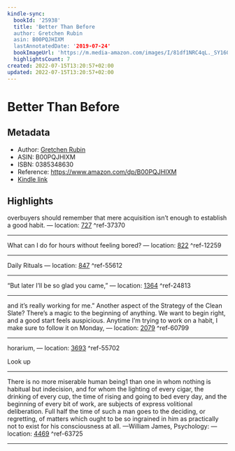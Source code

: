 ```yaml
---
kindle-sync:
  bookId: '25938'
  title: 'Better Than Before
  author: Gretchen Rubin
  asin: B00PQJHIXM
  lastAnnotatedDate: '2019-07-24'
  bookImageUrl: 'https://m.media-amazon.com/images/I/81df1NRC4qL._SY160.jpg'
  highlightsCount: 7
created: 2022-07-15T13:20:57+02:00
updated: 2022-07-15T13:20:57+02:00
---
```

# Better Than Before
## Metadata
* Author: [Gretchen Rubin](https://www.amazon.com/Gretchen-Rubin/e/B001IZTAPW/ref=dp_byline_cont_ebooks_1)
* ASIN: B00PQJHIXM
* ISBN: 0385348630
* Reference: https://www.amazon.com/dp/B00PQJHIXM
* [Kindle link](kindle://book?action=open&asin=B00PQJHIXM)

## Highlights
overbuyers should remember that mere acquisition isn’t enough to establish a good habit. — location: [727](kindle://book?action=open&asin=B00PQJHIXM&location=727) ^ref-37370

---
What can I do for hours without feeling bored? — location: [822](kindle://book?action=open&asin=B00PQJHIXM&location=822) ^ref-12259

---
Daily Rituals — location: [847](kindle://book?action=open&asin=B00PQJHIXM&location=847) ^ref-55612

---
“But later I’ll be so glad you came,” — location: [1364](kindle://book?action=open&asin=B00PQJHIXM&location=1364) ^ref-24813

---
and it’s really working for me.” Another aspect of the Strategy of the Clean Slate? There’s a magic to the beginning of anything. We want to begin right, and a good start feels auspicious. Anytime I’m trying to work on a habit, I make sure to follow it on Monday, — location: [2079](kindle://book?action=open&asin=B00PQJHIXM&location=2079) ^ref-60799

---
horarium, — location: [3693](kindle://book?action=open&asin=B00PQJHIXM&location=3693) ^ref-55702

Look up

---
There is no more miserable human being1 than one in whom nothing is habitual but indecision, and for whom the lighting of every cigar, the drinking of every cup, the time of rising and going to bed every day, and the beginning of every bit of work, are subjects of express volitional deliberation. Full half the time of such a man goes to the deciding, or regretting, of matters which ought to be so ingrained in him as practically not to exist for his consciousness at all. —William James, Psychology: — location: [4469](kindle://book?action=open&asin=B00PQJHIXM&location=4469) ^ref-63725

---

